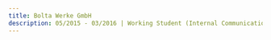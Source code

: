 ```yaml
---
title: Bolta Werke GmbH
description: 05/2015 - 03/2016 | Working Student (Internal Communication)
---
```

